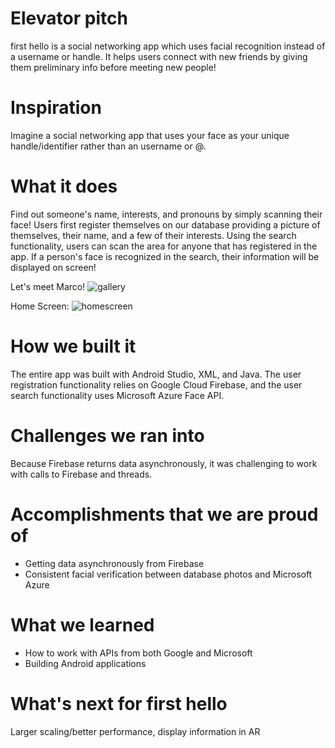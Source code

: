 # Elevator pitch
first hello is a social networking app which uses facial recognition instead of a username or handle. It helps users connect with new friends by giving them preliminary info before meeting new people!

# Inspiration
Imagine a social networking app that uses your face as your unique handle/identifier rather than an username or @.

# What it does
Find out someone's name, interests, and pronouns by simply scanning their face! Users first register themselves on our database providing a picture of themselves, their name, and a few of their interests. Using the search functionality, users can scan the area for anyone that has registered in the app. If a person's face is recognized in the search, their information will be displayed on screen!

Let's meet Marco!
![gallery](https://user-images.githubusercontent.com/45786074/72234144-77c97980-3580-11ea-9bb9-c29b49b96804.jpg)

Home Screen:
![homescreen](https://user-images.githubusercontent.com/45786074/72234156-89ab1c80-3580-11ea-92b5-13d9f6bc827c.jpg)

# How we built it
The entire app was built with Android Studio, XML, and Java. The user registration functionality relies on Google Cloud Firebase, and the user search functionality uses Microsoft Azure Face API.

# Challenges we ran into
Because Firebase returns data asynchronously, it was challenging to work with calls to Firebase and threads.

# Accomplishments that we are proud of
- Getting data asynchronously from Firebase
- Consistent facial verification between database photos and Microsoft Azure

# What we learned
- How to work with APIs from both Google and Microsoft
- Building Android applications

# What's next for first hello
Larger scaling/better performance, display information in AR

